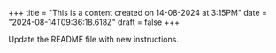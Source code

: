 +++
title = "This is a content created on 14-08-2024 at 3:15PM"
date = "2024-08-14T09:36:18.618Z"
draft = false
+++

  Update the README file with new instructions.
        